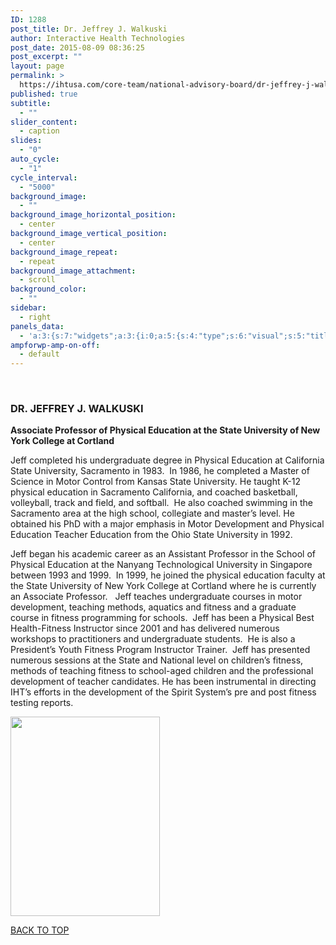 ```yaml
---
ID: 1288
post_title: Dr. Jeffrey J. Walkuski
author: Interactive Health Technologies
post_date: 2015-08-09 08:36:25
post_excerpt: ""
layout: page
permalink: >
  https://ihtusa.com/core-team/national-advisory-board/dr-jeffrey-j-walkuski/
published: true
subtitle:
  - ""
slider_content:
  - caption
slides:
  - "0"
auto_cycle:
  - "1"
cycle_interval:
  - "5000"
background_image:
  - ""
background_image_horizontal_position:
  - center
background_image_vertical_position:
  - center
background_image_repeat:
  - repeat
background_image_attachment:
  - scroll
background_color:
  - ""
sidebar:
  - right
panels_data:
  - 'a:3:{s:7:"widgets";a:3:{i:0;a:5:{s:4:"type";s:6:"visual";s:5:"title";s:23:"DR. JEFFREY J. WALKUSKI";s:4:"text";s:1756:"<p><strong>Associate Professor of Physical Education at the State University of New York College at Cortland</strong></p><p>Jeff completed his undergraduate degree in Physical Education at California State University, Sacramento in 1983.  In 1986, he completed a Master of Science in Motor Control from Kansas State University. He taught K-12 physical education in Sacramento California, and coached basketball, volleyball, track and field, and softball.  He also coached swimming in the Sacramento area at the high school, collegiate and master’s level. He obtained his PhD with a major emphasis in Motor Development and Physical Education Teacher Education from the Ohio State University in 1992. </p><p>Jeff began his academic career as an Assistant Professor in the School of Physical Education at the Nanyang Technological University in Singapore between 1993 and 1999.  In 1999, he joined the physical education faculty at the State University of New York College at Cortland where he is currently an Associate Professor.   Jeff teaches undergraduate courses in motor development, teaching methods, aquatics and fitness and a graduate course in fitness programming for schools.  Jeff has been a Physical Best Health-Fitness Instructor since 2001 and has delivered numerous workshops to practitioners and undergraduate students.  He is also a President’s Youth Fitness Program Instructor Trainer.  Jeff has presented numerous sessions at the State and National level on children’s fitness, methods of teaching fitness to school-aged children and the professional development of teacher candidates. He has been instrumental in directing IHT’s efforts in the development of the Spirit System’s pre and post fitness testing reports.</p>";s:6:"filter";s:1:"1";s:11:"panels_info";a:5:{s:5:"class";s:30:"WP_Widget_Black_Studio_TinyMCE";s:4:"grid";i:1;s:4:"cell";i:0;s:2:"id";i:0;s:5:"style";a:4:{s:27:"background_image_attachment";b:0;s:18:"background_display";s:4:"tile";s:16:"featured_widgets";s:0:"";s:12:"bigger_title";b:1;}}}i:1;a:5:{s:4:"type";s:6:"visual";s:5:"title";s:0:"";s:4:"text";s:246:"<p><a href="http://ihtusa.com/wp-content/uploads/2015/07/ihtusa_nab_jeffery.jpg"><img class="aligncenter wp-image-1135 size-full" src="http://ihtusa.com/wp-content/uploads/2015/07/ihtusa_nab_jeffery.jpg" alt="" width="239" height="319" /></a></p>";s:6:"filter";s:1:"1";s:11:"panels_info";a:5:{s:5:"class";s:30:"WP_Widget_Black_Studio_TinyMCE";s:4:"grid";i:1;s:4:"cell";i:1;s:2:"id";i:1;s:5:"style";a:4:{s:27:"background_image_attachment";b:0;s:18:"background_display";s:4:"tile";s:16:"featured_widgets";s:0:"";s:12:"bigger_title";s:0:"";}}}i:2;a:3:{s:4:"text";s:0:"";s:11:"button_text";s:30:"<a href="#TOP">BACK TO TOP</a>";s:11:"panels_info";a:6:{s:5:"class";s:17:"PW_Call_To_Action";s:3:"raw";b:0;s:4:"grid";i:2;s:4:"cell";i:0;s:2:"id";i:2;s:5:"style";a:3:{s:18:"background_display";s:4:"tile";s:16:"featured_widgets";s:0:"";s:12:"bigger_title";s:0:"";}}}}s:5:"grids";a:3:{i:0;a:2:{s:5:"cells";i:1;s:5:"style";a:0:{}}i:1;a:2:{s:5:"cells";i:2;s:5:"style";a:1:{s:18:"background_display";s:4:"tile";}}i:2;a:2:{s:5:"cells";i:1;s:5:"style";a:0:{}}}s:10:"grid_cells";a:4:{i:0;a:2:{s:4:"grid";i:0;s:6:"weight";i:1;}i:1;a:2:{s:4:"grid";i:1;s:6:"weight";d:0.75;}i:2;a:2:{s:4:"grid";i:1;s:6:"weight";d:0.25;}i:3;a:2:{s:4:"grid";i:2;s:6:"weight";i:1;}}}'
ampforwp-amp-on-off:
  - default
---
```

&nbsp;
<h3 class="widget-title"><span class="widget-title__inline">DR. JEFFREY J. WALKUSKI</span></h3>
<strong>Associate Professor of Physical Education at the State University of New York College at Cortland</strong>

Jeff completed his undergraduate degree in Physical Education at California State University, Sacramento in 1983.  In 1986, he completed a Master of Science in Motor Control from Kansas State University. He taught K-12 physical education in Sacramento California, and coached basketball, volleyball, track and field, and softball.  He also coached swimming in the Sacramento area at the high school, collegiate and master’s level. He obtained his PhD with a major emphasis in Motor Development and Physical Education Teacher Education from the Ohio State University in 1992.

Jeff began his academic career as an Assistant Professor in the School of Physical Education at the Nanyang Technological University in Singapore between 1993 and 1999.  In 1999, he joined the physical education faculty at the State University of New York College at Cortland where he is currently an Associate Professor.   Jeff teaches undergraduate courses in motor development, teaching methods, aquatics and fitness and a graduate course in fitness programming for schools.  Jeff has been a Physical Best Health-Fitness Instructor since 2001 and has delivered numerous workshops to practitioners and undergraduate students.  He is also a President’s Youth Fitness Program Instructor Trainer.  Jeff has presented numerous sessions at the State and National level on children’s fitness, methods of teaching fitness to school-aged children and the professional development of teacher candidates. He has been instrumental in directing IHT’s efforts in the development of the Spirit System’s pre and post fitness testing reports.

<a href="http://ihtusa.com/wp-content/uploads/2015/07/ihtusa_nab_jeffery.jpg"><img class="aligncenter wp-image-1135 size-full" src="http://ihtusa.com/wp-content/uploads/2015/07/ihtusa_nab_jeffery.jpg" alt="" width="239" height="319" /></a>

<a href="#TOP">BACK TO TOP</a>
